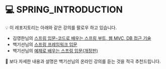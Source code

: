 # 💻 SPRING_INTRODUCTION

💡 이 레포지토리는 아래와 같은 강의를 팔로우 하고 있습니다.     
    
* 김영한님의 [스프링 입문-코드로 배우는 스프링 부트, 웹 MVC, DB 접근 기술](https://www.inflearn.com/course/%EC%8A%A4%ED%94%84%EB%A7%81-%EC%9E%85%EB%AC%B8-%EC%8A%A4%ED%94%84%EB%A7%81%EB%B6%80%ED%8A%B8/dashboard)
* 백기선님의 [스프링 프레임워크 입문](https://www.inflearn.com/course/spring/dashboard)    
* 백기선님의 [예제로 배우는 스프링 입문(개정판)](https://www.inflearn.com/course/spring_revised_edition/dashboard)   
   
🔌 보다 자세한 내용과 설명은 백기선님의 온라인 강의를 듣는 것을 적극 추천드립니다.         


